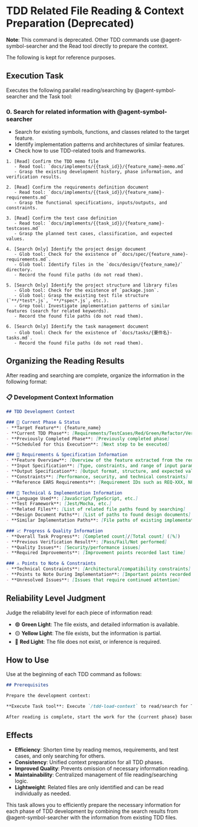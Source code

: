 # TDD Related File Reading & Context Preparation (Deprecated)

**Note**: This command is deprecated. Other TDD commands use @agent-symbol-searcher and the Read tool directly to prepare the context.

The following is kept for reference purposes.

## Execution Task

Executes the following parallel reading/searching by @agent-symbol-searcher and the Task tool:

### 0. **Search for related information with @agent-symbol-searcher**
   - Search for existing symbols, functions, and classes related to the target feature.
   - Identify implementation patterns and architectures of similar features.
   - Check how to use TDD-related tools and frameworks.

```
1. [Read] Confirm the TDD memo file
   - Read tool: `docs/implements/{{task_id}}/{feature_name}-memo.md`
   - Grasp the existing development history, phase information, and verification results.

2. [Read] Confirm the requirements definition document
   - Read tool: `docs/implements/{{task_id}}/{feature_name}-requirements.md`
   - Grasp the functional specifications, inputs/outputs, and constraints.

3. [Read] Confirm the test case definition
   - Read tool: `docs/implements/{{task_id}}/{feature_name}-testcases.md`
   - Grasp the planned test cases, classification, and expected values.

4. [Search Only] Identify the project design document
   - Glob tool: Check for the existence of `docs/spec/{feature_name}-requirements.md`.
   - Glob tool: Identify files in the `docs/design/{feature_name}/` directory.
   - Record the found file paths (do not read them).

5. [Search Only] Identify the project structure and library files
   - Glob tool: Check for the existence of `package.json`.
   - Glob tool: Grasp the existing test file structure (`**/*test*.js`, `**/*spec*.js`, etc.).
   - Grep tool: Investigate implementation patterns of similar features (search for related keywords).
   - Record the found file paths (do not read them).

6. [Search Only] Identify the task management document
   - Glob tool: Check for the existence of `docs/tasks/{要件名}-tasks.md`.
   - Record the found file paths (do not read them).
```

## Organizing the Reading Results

After reading and searching are complete, organize the information in the following format:

### 📋 Development Context Information

```markdown
## TDD Development Context

### 🎯 Current Phase & Status
- **Target Feature**: {feature_name}
- **Current TDD Phase**: [Requirements/TestCases/Red/Green/Refactor/Verify]
- **Previously Completed Phase**: [Previously completed phase]
- **Scheduled for this Execution**: [Next step to be executed]

### 📄 Requirements & Specification Information
- **Feature Overview**: [Overview of the feature extracted from the requirements definition document]
- **Input Specification**: [Type, constraints, and range of input parameters]
- **Output Specification**: [Output format, structure, and expected values]
- **Constraints**: [Performance, security, and technical constraints]
- **Reference EARS Requirements**: [Requirement IDs such as REQ-XXX, NFR-XXX]

### 🔧 Technical & Implementation Information
- **Language Used**: [JavaScript/TypeScript, etc.]
- **Test Framework**: [Jest/Mocha, etc.]
- **Related Files**: [List of related file paths found by searching]
- **Design Document Paths**: [List of paths to found design documents]
- **Similar Implementation Paths**: [File paths of existing implementations that can be used as a reference]

### 📈 Progress & Quality Information
- **Overall Task Progress**: [Completed count]/[Total count] ([%])
- **Previous Verification Result**: [Pass/Fail/Not performed]
- **Quality Issues**: [Security/performance issues]
- **Required Improvements**: [Improvement points recorded last time]

### ⚠️ Points to Note & Constraints
- **Technical Constraints**: [Architectural/compatibility constraints]
- **Points to Note During Implementation**: [Important points recorded last time]
- **Unresolved Issues**: [Issues that require continued attention]
```

## Reliability Level Judgment

Judge the reliability level for each piece of information read:

- 🟢 **Green Light**: The file exists, and detailed information is available.
- 🟡 **Yellow Light**: The file exists, but the information is partial.
- 🔴 **Red Light**: The file does not exist, or inference is required.

## How to Use

Use at the beginning of each TDD command as follows:

```markdown
## Prerequisites

Prepare the development context:

**Execute Task tool**: Execute `/tdd-load-context` to read/search for TDD-related files and prepare the context.

After reading is complete, start the work for the {current phase} based on the prepared context information.
```

## Effects

- **Efficiency**: Shorten time by reading memos, requirements, and test cases, and only searching for others.
- **Consistency**: Unified context preparation for all TDD phases.
- **Improved Quality**: Prevents omission of necessary information reading.
- **Maintainability**: Centralized management of file reading/searching logic.
- **Lightweight**: Related files are only identified and can be read individually as needed.

This task allows you to efficiently prepare the necessary information for each phase of TDD development by combining the search results from @agent-symbol-searcher with the information from existing TDD files.
